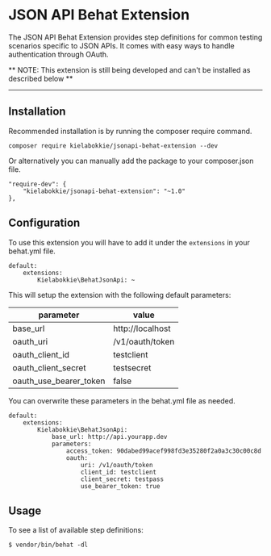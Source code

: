# JSON API Behat Extension

The JSON API Behat Extension provides step definitions for common testing scenarios specific to JSON APIs. It comes with easy ways to handle authentication through OAuth.

** NOTE: This extension is still being developed and can't be installed as described below **

---

## Installation

Recommended installation is by running the composer require command.

    composer require kielabokkie/jsonapi-behat-extension --dev

Or alternatively you can manually add the package to your composer.json file.

    "require-dev": {
        "kielabokkie/jsonapi-behat-extension": "~1.0"
    },

## Configuration

To use this extension you will have to add it under the `extensions` in your behat.yml file.

    default:
        extensions:
            Kielabokkie\BehatJsonApi: ~

This will setup the extension with the following default parameters:

| parameter              | value            |
|------------------------|------------------|
| base_url               | http://localhost |
| oauth_uri              | /v1/oauth/token  |
| oauth_client_id        | testclient       |
| oauth_client_secret    | testsecret       |
| oauth_use_bearer_token | false            |

You can overwrite these parameters in the behat.yml file as needed.

    default:
        extensions:
            Kielabokkie\BehatJsonApi:
                base_url: http://api.yourapp.dev
                parameters:
                    access_token: 90dabed99acef998fd3e35280f2a0a3c30c00c8d
                    oauth:
                        uri: /v1/oauth/token
                        client_id: testclient
                        client_secret: testpass
                        use_bearer_token: true

## Usage

To see a list of available step definitions:

    $ vendor/bin/behat -dl